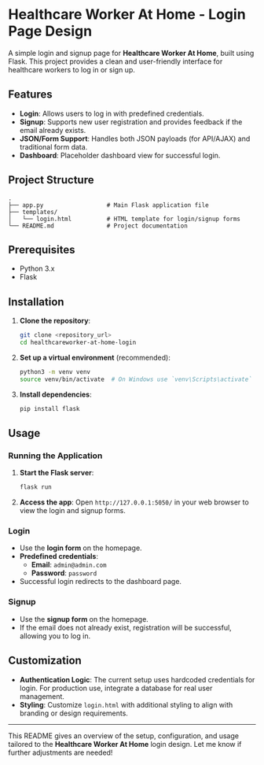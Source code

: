 # Healthcare Worker At Home - Login Page Design

A simple login and signup page for **Healthcare Worker At Home**, built using Flask. This project provides a clean and user-friendly interface for healthcare workers to log in or sign up.

## Features

- **Login**: Allows users to log in with predefined credentials.
- **Signup**: Supports new user registration and provides feedback if the email already exists.
- **JSON/Form Support**: Handles both JSON payloads (for API/AJAX) and traditional form data.
- **Dashboard**: Placeholder dashboard view for successful login.

## Project Structure

```
.
├── app.py                  # Main Flask application file
├── templates/
│   └── login.html          # HTML template for login/signup forms
└── README.md               # Project documentation
```

## Prerequisites

- Python 3.x
- Flask

## Installation

1. **Clone the repository**:
   ```bash
   git clone <repository_url>
   cd healthcareworker-at-home-login
   ```

2. **Set up a virtual environment** (recommended):
   ```bash
   python3 -m venv venv
   source venv/bin/activate  # On Windows use `venv\Scripts\activate`
   ```

3. **Install dependencies**:
   ```bash
   pip install flask
   ```

## Usage

### Running the Application

1. **Start the Flask server**:
   ```bash
   flask run
   ```

2. **Access the app**:
   Open `http://127.0.0.1:5050/` in your web browser to view the login and signup forms.

### Login

- Use the **login form** on the homepage.
- **Predefined credentials**:
  - **Email**: `admin@admin.com`
  - **Password**: `password`
- Successful login redirects to the dashboard page.

### Signup

- Use the **signup form** on the homepage.
- If the email does not already exist, registration will be successful, allowing you to log in.

## Customization

- **Authentication Logic**: The current setup uses hardcoded credentials for login. For production use, integrate a database for real user management.
- **Styling**: Customize `login.html` with additional styling to align with branding or design requirements.


---

This README gives an overview of the setup, configuration, and usage tailored to the **Healthcare Worker At Home** login design. Let me know if further adjustments are needed!